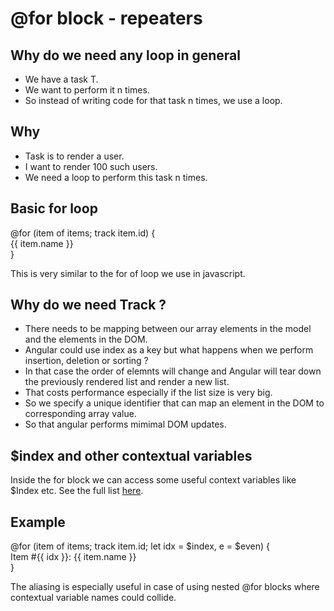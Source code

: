# @for block - repeaters

## Why do we need any loop in general

- We have a task T.
- We want to perform it n times.
- So instead of writing code for that task n times, we use a loop.

## Why

- Task is to render a user.
- I want to render 100 such users.
- We need a loop to perform this task n times.

## Basic for loop

@for (item of items; track item.id) {   
   {{ item.name }}  
}

This is very similar to the for of loop we use in javascript.


## Why do we need Track ?

- There needs to be mapping between our array elements in the model and the elements in the DOM.
- Angular could use index as a key but what happens when we perform insertion, deletion or sorting ?
- In that case the order of elemnts will change and Angular will tear down the previously rendered list and render a new list.
- That costs performance especially if the list size is very big.
- So we specify a unique identifier that can map an element in the DOM to corresponding array value.
- So that angular performs mimimal DOM updates.

## $index and other contextual variables

Inside the for block we can access some useful context variables like $Index etc. 
See the full list [here](https://angular.dev/guide/templates/control-flow#if-block-conditionals).

## Example

@for (item of items; track item.id; let idx = $index, e = $even) {   
  Item #{{ idx }}: {{ item.name }}   
}

The aliasing is especially useful in case of using nested @for blocks where contextual variable names could collide.
